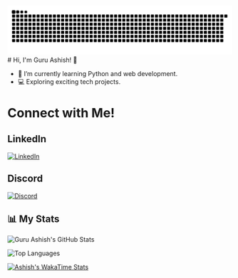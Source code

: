 <img src="https://github.com/guruashish-dev/guruashish-dev/blob/output/snake.svg" alt="Snake animation" />
# Hi, I'm Guru Ashish! 👋

- 🌱 I’m currently learning Python and web development.
- 💻 Exploring exciting tech projects.
# Connect with Me!

## LinkedIn
[![LinkedIn](https://upload.wikimedia.org/wikipedia/commons/0/01/LinkedIn_Logo_2023.png)](https://www.linkedin.com/in/guru-ashish-patnaik-b689b6325/)


## Discord
[![Discord](https://upload.wikimedia.org/wikipedia/commons/9/95/Discord_Logo_2023.svg)](https://discordapp.com/users/y762013746687115343)

## 📊 My Stats

![Guru Ashish's GitHub Stats](https://github-readme-stats.vercel.app/api?username=guruashish-dev&show_icons=true&theme=radical)

![Top Languages](https://github-readme-stats.vercel.app/api/top-langs/?username=guruashish-dev&layout=compact&theme=radical)

[![Ashish's WakaTime Stats](https://github-readme-stats.vercel.app/api/wakatime?username=guruashish-dev&langs_count=5)](https://github.com/guruashish-dev/github-readme-stats)
